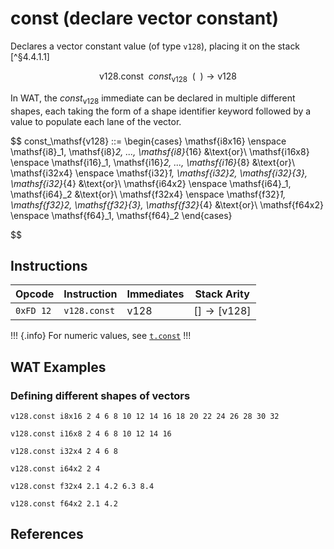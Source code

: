 
# const (declare vector constant)

Declares a vector constant value (of type `v128`), placing it on the stack [^§4.4.1.1]

$$
\mathsf{v128.const} \enspace
const_\mathsf{v128}
\enspace
( \enspace ) \to \mathsf{v128}
$$

In WAT, the $const_\mathsf{v128}$ immediate can be declared in multiple different shapes, each taking the form of a shape identifier keyword followed by a value to populate each lane of the vector.

$$
const_\mathsf{v128} ::=
\begin{cases}
\mathsf{i8x16} \enspace \mathsf{i8}_1, \mathsf{i8}_2, ..., \mathsf{i8}_{16} &\text{or}\\ 
\mathsf{i16x8} \enspace \mathsf{i16}_1, \mathsf{i16}_2, ..., \mathsf{i16}_{8} &\text{or}\\
\mathsf{i32x4} \enspace \mathsf{i32}_1, \mathsf{i32}_2, \mathsf{i32}_{3}, \mathsf{i32}_{4} &\text{or}\\
\mathsf{i64x2} \enspace \mathsf{i64}_1, \mathsf{i64}_2 &\text{or}\\
\mathsf{f32x4} \enspace \mathsf{f32}_1, \mathsf{f32}_2, \mathsf{f32}_{3}, \mathsf{f32}_{4} &\text{or}\\
\mathsf{f64x2} \enspace \mathsf{f64}_1, \mathsf{f64}_2
\end{cases}

$$



## Instructions

| Opcode    | Instruction  | Immediates     | Stack Arity |
|-----------|--------------|----------------|-------------|
| `0xFD 12` | `v128.const` | $\mathsf{v128}$ | $[ ] \to [ \mathsf{v128} ]$ |

!!! {.info}
For numeric values, see [`t.const`](../numeric/const.md)
!!!



## WAT Examples

### Defining different shapes of vectors

```wasm
v128.const i8x16 2 4 6 8 10 12 14 16 18 20 22 24 26 28 30 32

v128.const i16x8 2 4 6 8 10 12 14 16

v128.const i32x4 2 4 6 8

v128.const i64x2 2 4

v128.const f32x4 2.1 4.2 6.3 8.4

v128.const f64x2 2.1 4.2
```


## References

[^§2.4.2]: _WebAssembly Core Specification, Structure, Vector Instructions_ - <https://webassembly.github.io/spec/core/bikeshed/#vector-instructions%E2%91%A0>
[^§4.4.3.1]: _WebAssembly Core Specification, Execution, Vector Instructions, v128.const c_ - <https://webassembly.github.io/spec/core/bikeshed/#-hrefsyntax-valtypemathsfv128mathsfhrefsyntax-instr-vecmathsfconstc%E2%91%A0>

